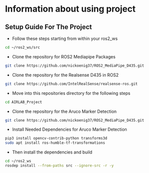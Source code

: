 # Information about using project


## Setup Guide For The Project
- Follow these steps starting from within your ros2_ws 
```bash
cd ~/ros2_ws/src
```
- Clone the repository for ROS2 Mediapipe Packages
```bash
git clone https://github.com/nickoenig37/ROS2_MediaPipe_D435.git
```
- Clone the repository for the Realsense D435 in ROS2
```bash
git clone https://github.com/IntelRealSense/realsense-ros.git
```
- Move into this repositories directory for the following steps
```bash
cd AIRLAB_Project
```
- Clone the repository for the Aruco Marker Detection
```bash
git clone https://github.com/nickoenig37/ROS2_MediaPipe_D435.git
```
- Install Needed Dependencies for Aruco Marker Detection
```bash
pip3 install opencv-contrib-python transforms3d
sudo apt install ros-humble-tf-transformations
```

- Then install the dependencies and build
```bash
cd ~/ros2_ws
rosdep install --from-paths src --ignore-src -r -y
```




